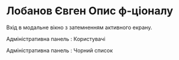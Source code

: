 # Лобанов Євген Опис ф-ціоналу
Вхід в модальне вікно з затемненням активного екрану. 

Адміністративна панель : 
                          Користувачі 

 Адміністративна панель : 
                                  Чорний список
